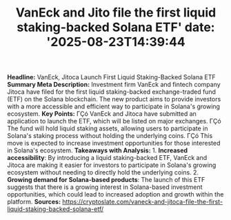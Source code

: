 ﻿---
title: "VanEck and Jito file the first liquid staking-backed Solana ETF'
date: '2025-08-23T14:39:44"
category: "Markets"
summary: ""
slug: "vaneck and jito file the first liquid stakingbacked solana e"
source_urls:
  - "https://cryptoslate.com/vaneck-and-jito-file-the-first-liquid-staking-backed-solana-etf/"
seo:
  title: "VanEck and Jito file the first liquid staking-backed Solana ETF | Hash n Hedge'
  description: '"
  keywords: ["news", "markets", "brief"]
---
**Headline:** VanEck, Jitoca Launch First Liquid Staking-Backed Solana ETF  **Summary Meta Description:** Investment firm VanEck and fintech company Jitoca have filed for the first liquid staking-backed exchange-traded fund (ETF) on the Solana blockchain. The new product aims to provide investors with a more accessible and efficient way to participate in Solana's growing ecosystem.  **Key Points:**  ΓÇó VanEck and Jitoca have submitted an application to launch the ETF, which will be listed on major exchanges. ΓÇó The fund will hold liquid staking assets, allowing users to participate in Solana's staking process without holding the underlying coins. ΓÇó This move is expected to increase investment opportunities for those interested in Solana's ecosystem.  **Takeaways with Analysis:**  1. **Increased accessibility**: By introducing a liquid staking-backed ETF, VanEck and Jitoca are making it easier for investors to participate in Solana's growing ecosystem without needing to directly hold the underlying coins. 2. **Growing demand for Solana-based products**: The launch of this ETF suggests that there is a growing interest in Solana-based investment opportunities, which could lead to increased adoption and growth within the platform.  **Sources:** https://cryptoslate.com/vaneck-and-jitoca-file-the-first-liquid-staking-backed-solana-etf/ 
